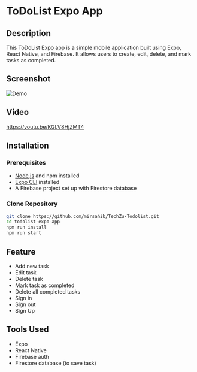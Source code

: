# ToDoList Expo App

## Description

This ToDoList Expo app is a simple mobile application built using Expo, React Native, and Firebase. It allows users to create, edit, delete, and mark tasks as completed.

## Screenshot

![Demo](https://github.com/mirsahib/TechZu-Todolist/blob/master/screenshot/demo.gif)

## Video

https://youtu.be/KGLV8HjZMT4

## Installation

### Prerequisites

- [Node.js](https://nodejs.org/) and npm installed
- [Expo CLI](https://docs.expo.dev/get-started/installation/) installed
- A Firebase project set up with Firestore database

### Clone Repository

```bash
git clone https://github.com/mirsahib/TechZu-Todolist.git
cd todolist-expo-app
npm run install
npm run start
```

## Feature

- Add new task
- Edit task
- Delete task
- Mark task as completed
- Delete all completed tasks
- Sign in
- Sign out
- Sign Up

## Tools Used

- Expo
- React Native
- Firebase auth
- Firestore database (to save task)
